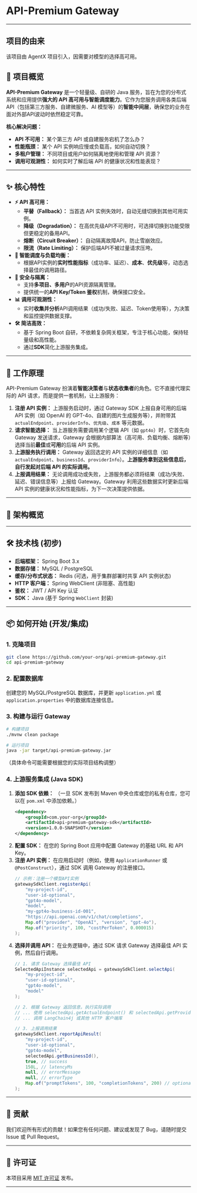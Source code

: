 
# API-Premium Gateway

-----

## 项目的由来

该项目由 AgentX 项目引入，因需要对模型的选择高可用。

## 🚀 项目概览

**API-Premium Gateway** 是一个轻量级、自研的 Java 服务，旨在为您的分布式系统和应用提供**强大的 API 高可用与智能调度能力**。它作为您服务调用各类后端 API（包括第三方服务、自建微服务、AI 模型等）的**智能中间层**，确保您的业务在面对外部API波动时依然稳定可靠。

**核心解决问题：**

  * **API 不可用：** 某个第三方 API 或自建服务宕机了怎么办？
  * **性能瓶颈：** 某个 API 实例响应慢或负载高，如何自动切换？
  * **多租户管理：** 不同项目或用户如何隔离地使用和管理 API 资源？
  * **调用可观测性：** 如何实时了解后端 API 的健康状况和性能表现？

-----

## ✨ 核心特性

  * **⚡️ API 高可用：**
      * **平替（Fallback）：** 当首选 API 实例失效时，自动无缝切换到其他可用实例。
      * **降级（Degradation）：** 在高优先级API不可用时，可选择切换到功能受限但更稳定的备用API。
      * **熔断（Circuit Breaker）：** 自动隔离故障API，防止雪崩效应。
      * **限流（Rate Limiting）：** 保护后端API不被过量请求压垮。
  * **🧠 智能调度与负载均衡：**
      * 根据API实例的**实时性能指标**（成功率、延迟）、**成本**、**优先级**等，动态选择最佳的调用路径。
  * **🔐 安全与隔离：**
      * 支持**多项目、多用户**的API资源隔离管理。
      * 提供统一的**API Key/Token 鉴权**机制，确保接口安全。
  * **📊 调用可观测性：**
      * 实时**收集并分析**API调用结果（成功/失败、延迟、Token使用等），为决策和监控提供数据支撑。
  * **🛠️ 简洁高效：**
      * 基于 Spring Boot 自研，不依赖复杂网关框架，专注于核心功能，保持轻量级和高性能。
      * 通过**SDK**简化上游服务集成。

-----

## 🚀 工作原理

API-Premium Gateway 扮演着**智能决策者**与**状态收集者**的角色。它不直接代理实际的 API 请求，而是提供一套机制，让上游服务：

1.  **注册 API 实例：** 上游服务启动时，通过 Gateway SDK 上报自身可用的后端 API 实例（如 OpenAI 的 GPT-4o、自建的图片生成服务等），并附带其 `actualEndpoint`、`providerInfo`、`优先级`、`成本` 等元数据。
2.  **请求智能选择：** 当上游服务需要调用某个逻辑 API（如 `gpt4o`）时，它首先向 Gateway 发送请求，Gateway 会根据内部算法（高可用、负载均衡、熔断等）选择当前**最佳**或**可用**的后端 API 实例。
3.  **上游服务执行调用：** Gateway 返回选定的 API 实例的详细信息（如 `actualEndpoint`、`businessId`、`providerInfo`）。**上游服务拿到这些信息后，自行发起对后端 API 的实际调用。**
4.  **上报调用结果：** 无论调用成功或失败，上游服务都必须将结果（成功/失败、延迟、错误信息等）上报给 Gateway。Gateway 利用这些数据实时更新后端 API 实例的健康状况和性能指标，为下一次决策提供依据。

-----

## 📐 架构概览




-----

## 🛠️ 技术栈 (初步)

  * **后端框架：** Spring Boot 3.x
  * **数据存储：** MySQL / PostgreSQL
  * **缓存/分布式状态：** Redis (可选，用于集群部署时共享 API 实例状态)
  * **HTTP 客户端：** Spring WebClient (非阻塞、高性能)
  * **鉴权：** JWT / API Key 认证
  * **SDK：** Java (基于 Spring `WebClient` 封装)

-----

## 📦 如何开始 (开发/集成)

### 1\. 克隆项目

```bash
git clone https://github.com/your-org/api-premium-gateway.git
cd api-premium-gateway
```

### 2\. 配置数据库

创建您的 MySQL/PostgreSQL 数据库，并更新 `application.yml` 或 `application.properties` 中的数据库连接信息。

### 3\. 构建与运行 Gateway

```bash
# 构建项目
./mvnw clean package

# 运行项目
java -jar target/api-premium-gateway.jar
```

（具体命令可能需要根据您的实际项目结构调整）

### 4\. 上游服务集成 (Java SDK)

1.  **添加 SDK 依赖：**
    （一旦 SDK 发布到 Maven 中央仓库或您的私有仓库，您可以在 `pom.xml` 中添加依赖。）
    ```xml
    <dependency>
        <groupId>com.your-org</groupId>
        <artifactId>api-premium-gateway-sdk</artifactId>
        <version>1.0.0-SNAPSHOT</version>
    </dependency>
    ```
2.  **配置 SDK：**
    在您的 Spring Boot 应用中配置 Gateway 的基础 URL 和 API Key。
3.  **注册 API 实例：**
    在应用启动时（例如，使用 `ApplicationRunner` 或 `@PostConstruct`），通过 SDK 调用 Gateway 的注册接口。
    ```java
    // 示例：注册一个模型API实例
    gatewaySdkClient.registerApi(
        "my-project-id",
        "user-id-optional",
        "gpt4o-model",
        "model",
        "my-gpt4o-business-id-001",
        "https://api.openai.com/v1/chat/completions",
        Map.of("provider", "OpenAI", "version", "gpt-4o"),
        Map.of("priority", 100, "costPerToken", 0.000015)
    );
    ```
4.  **选择并调用 API：**
    在业务逻辑中，通过 SDK 请求 Gateway 选择最佳 API 实例，然后自行调用。
    ```java
    // 1. 请求 Gateway 选择最佳 API
    SelectedApiInstance selectedApi = gatewaySdkClient.selectApi(
        "my-project-id",
        "user-id-optional",
        "gpt4o-model",
        "model"
    );

    // 2. 根据 Gateway 返回信息，执行实际调用
    // ... 使用 selectedApi.getActualEndpoint() 和 selectedApi.getProviderInfo()
    // ... 调用 LangChain4j 或其他 HTTP 客户端库

    // 3. 上报调用结果
    gatewaySdkClient.reportApiResult(
        "my-project-id",
        "user-id-optional",
        "gpt4o-model",
        selectedApi.getBusinessId(),
        true, // success
        150L, // latencyMs
        null, // errorMessage
        null, // errorType
        Map.of("promptTokens", 100, "completionTokens", 200) // optional metrics
    );
    ```

-----

## 🤝 贡献

我们欢迎所有形式的贡献！如果您有任何问题、建议或发现了 Bug，请随时提交 Issue 或 Pull Request。

-----

## 📄 许可证

本项目采用 [MIT 许可证](https://www.google.com/search?q=LICENSE) 发布。

-----
